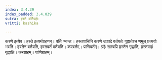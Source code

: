 ```yaml
---
index: 3.4.39
index_padded: 3.4.039
sutra: हस्ते वर्तिग्रहोः
vritti: kashika

---
```

करणे इत्येव। हस्ते इत्यर्थग्रहणम्। वर्तिः ण्यन्तः। हस्तवाचिनि करणे उपपदे वर्तयतेः गृह्णातेश्च णमुल् प्रत्ययो भवति। हस्तेन वर्तयति, हस्तवर्तं वर्तयति। करवर्तम्। पाणिवर्तम्। ग्रहेः खल्वपि हस्तेन गृह्णाति, हस्तग्राहं गृह्णाति। करग्राहम्। पाणिग्राहम्।